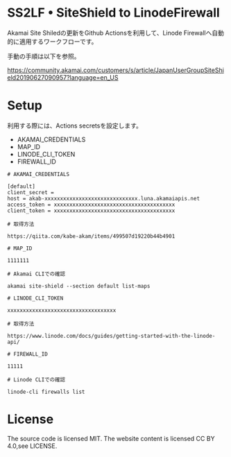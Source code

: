 # SS2LF • SiteShield to LinodeFirewall

Akamai Site Shiledの更新をGithub Actionsを利用して、Linode Firewallへ自動的に適用するワークフローです。

手動の手順は以下を参照。

https://community.akamai.com/customers/s/article/JapanUserGroupSiteShield20190627090957?language=en_US

# Setup

利用する際には、Actions secretsを設定します。

- AKAMAI_CREDENTIALS
- MAP_ID
- LINODE_CLI_TOKEN
- FIREWALL_ID


```
# AKAMAI_CREDENTIALS

[default]
client_secret = 
host = akab-xxxxxxxxxxxxxxxxxxxxxxxxxxxxxx.luna.akamaiapis.net
access_token = xxxxxxxxxxxxxxxxxxxxxxxxxxxxxxxxxxxxxxx
client_token = xxxxxxxxxxxxxxxxxxxxxxxxxxxxxxxxxxxxxxx

# 取得方法

https://qiita.com/kabe-akam/items/499507d19220b44b4901
```

```
# MAP_ID

1111111

# Akamai CLIでの確認

akamai site-shield --section default list-maps
```

```
# LINODE_CLI_TOKEN

xxxxxxxxxxxxxxxxxxxxxxxxxxxxxxxxxxx

# 取得方法

https://www.linode.com/docs/guides/getting-started-with-the-linode-api/
```

```
# FIREWALL_ID

11111

# Linode CLIでの確認

linode-cli firewalls list
```

# License
The source code is licensed MIT. The website content is licensed CC BY 4.0,see LICENSE.
